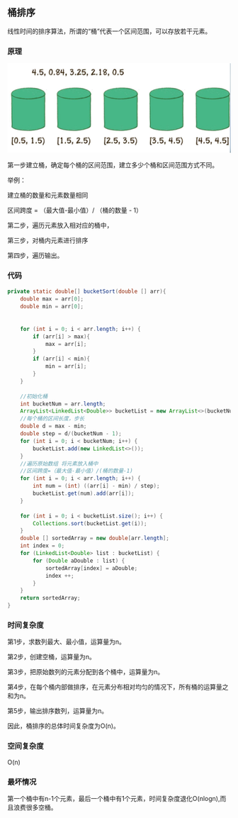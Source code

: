 ## 桶排序

线性时间的排序算法，所谓的“桶”代表一个区间范围，可以存放若干元素。



### 原理

![](../../pics/bucket.png)

第一步建立桶，确定每个桶的区间范围，建立多少个桶和区间范围方式不同。

举例：

建立桶的数量和元素数量相同

区间跨度 = （最大值-最小值）/ （桶的数量 - 1）

第二步，遍历元素放入相对应的桶中，

第三步，对桶内元素进行排序

第四步，遍历输出。



### 代码

```java
private static double[] bucketSort(double [] arr){
    double max = arr[0];
    double min = arr[0];


    for (int i = 0; i < arr.length; i++) {
        if (arr[i] > max){
            max = arr[i];
        }
        if (arr[i] < min){
            min = arr[i];
        }
    }

    //初始化桶
    int bucketNum = arr.length;
    ArrayList<LinkedList<Double>> bucketList = new ArrayList<>(bucketNum);
    //每个桶的区间长度，步长
    double d = max - min;
    double step = d/(bucketNum - 1);
    for (int i = 0; i < bucketNum; i++) {
        bucketList.add(new LinkedList<>());
    }
    //遍历原始数组 将元素放入桶中
    //区间跨度=（最大值-最小值）/(桶的数量-1)
    for (int i = 0; i < arr.length; i++) {
        int num = (int) ((arr[i] - min) / step);
        bucketList.get(num).add(arr[i]);
    }

    for (int i = 0; i < bucketList.size(); i++) {
        Collections.sort(bucketList.get(i));
    }
    double [] sortedArray = new double[arr.length];
    int index = 0;
    for (LinkedList<Double> list : bucketList) {
        for (Double aDouble : list) {
            sortedArray[index] = aDouble;
            index ++;
        }
    }
    return sortedArray;
}
```



### 时间复杂度

第1步，求数列最大、最小值，运算量为n。

第2步，创建空桶，运算量为n。

第3步，把原始数列的元素分配到各个桶中，运算量为n。

第4步，在每个桶内部做排序，在元素分布相对均匀的情况下，所有桶的运算量之和为n。

第5步，输出排序数列，运算量为n。

因此，桶排序的总体时间复杂度为O(n)。

### 空间复杂度

O(n)

### 最坏情况

第一个桶中有n-1个元素，最后一个桶中有1个元素，时间复杂度退化O(nlogn),而且浪费很多空桶。